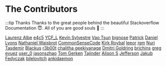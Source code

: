# The Contributors

:::tip Thanks
Thanks to the great people behind the beautiful Stackoverflow Documentation :innocent:. All of you are good souls :100:
:::

[Laurenz Albe](https://stackoverflow.com/users/6464308/laurenz-albe) [e4c5](https://stackoverflow.com/users/267540/e4c5) [YCF_L](https://stackoverflow.com/users/5558072/ycf-l) [Kevin Sylvestre](https://stackoverflow.com/users/259900/kevin-sylvestre) [Vao Tsun](https://stackoverflow.com/users/5315974/vao-tsun) [bignose](https://stackoverflow.com/users/70157/bignose) [Patrick](https://stackoverflow.com/users/3304426/patrick) [Daniel Lyons](https://stackoverflow.com/users/812818/daniel-lyons) [Nathaniel Waisbrot](https://stackoverflow.com/users/1220269/nathaniel-waisbrot) [CommonSenseCode](https://stackoverflow.com/users/4031815/commonsensecode) [Kirk Roybal](https://stackoverflow.com/users/681084/kirk-roybal) [leeor](https://stackoverflow.com/users/3166303/leeor) [jgm](https://stackoverflow.com/users/1596371/jgm) [Nuri Tasdemir](https://stackoverflow.com/users/1519458/nuri-tasdemir) [Blackus](https://stackoverflow.com/users/1919388/blackus) [r3b00t](https://stackoverflow.com/users/2680864/r3b00t) [chalitha geekiyanage](https://stackoverflow.com/users/4172500/chalitha-geekiyanage) [Dmitri Goldring](https://stackoverflow.com/users/2061590/dmitri-goldring) [brichins](https://stackoverflow.com/users/957950/brichins) [greg](https://stackoverflow.com/users/1222135/greg) [evuez](https://stackoverflow.com/users/653378/evuez) [user_0](https://stackoverflow.com/users/3182456/user-0) [jasonszhao](https://stackoverflow.com/users/2486953/jasonszhao) [Tom Gerken](https://stackoverflow.com/users/2495063/tom-gerken) [Tajinder](https://stackoverflow.com/users/2598316/tajinder) [Alison S](https://stackoverflow.com/users/1807668/alison-s) [Jefferson](https://stackoverflow.com/users/5666004/jefferson) [Jakub Fedyczak](https://stackoverflow.com/users/3443194/jakub-fedyczak) [bilelovitch](https://stackoverflow.com/users/3426010/bilelovitch) [ankidaemon](https://stackoverflow.com/users/5850195/ankidaemon) 